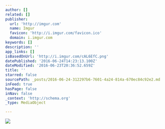 ```yaml
---
author: []
related: []
publisher:
  url: 'http://imgur.com'
  name: Imgur
  favicon: 'http://i.imgur.com/favicon.ico'
  domain: i.imgur.com
keywords: []
description: ''
app_links: []
isBasedOnUrl: 'http://i.imgur.com/cAL6EfC.png'
datePublished: '2016-06-24T14:23:13.100Z'
dateModified: '2016-06-23T20:36:52.659Z'
title: ''
starred: false
sourcePath: _posts/2016-06-24-312297b6-7601-4a24-814a-670ec84c92e2.md
inFeed: true
hasPage: false
inNav: false
_context: 'http://schema.org'
_type: MediaObject

---
```

<article style=""><img src="http://imgur.com/cAL6EfC.png" /></article>